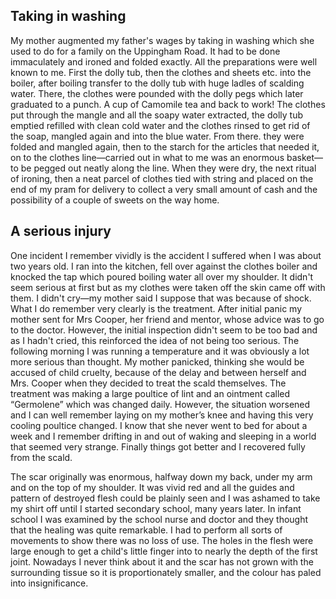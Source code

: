 ## Taking in washing

My mother augmented my father's wages by taking in washing which she used to do for a family on the Uppingham Road. It had to be done immaculately and ironed and folded exactly. All the preparations were well known to me. First the dolly tub, then the clothes and sheets etc. into the boiler, after boiling transfer to the dolly tub with huge ladles of scalding water. There, the clothes were pounded with the dolly pegs which later graduated to a punch. A cup of Camomile tea and back to work! The clothes put through the mangle and all the soapy water extracted, the dolly tub emptied refilled with clean cold water and the clothes rinsed to get rid of the soap, mangled again and into the blue water. From there. they were folded and mangled again, then to the starch for the articles that needed it, on to the clothes line—carried out in what to me was an enormous basket—to be pegged out neatly along the line. When they were dry, the next ritual of ironing, then a neat parcel of clothes tied with string and placed on the end of my pram for delivery to collect a very small amount of cash and the possibility of a couple of sweets on the way home.

## A serious injury

One incident I remember vividly is the accident I suffered when I was about two years old. I ran into the kitchen, fell over against the clothes boiler and knocked the tap which poured boiling water all over my shoulder. It didn't seem serious at first but as my clothes were taken off the skin came off with them. I didn't cry—my mother said I suppose that was because of shock. What I do remember very clearly is the treatment. After initial panic my mother sent for Mrs Cooper, her friend and mentor, whose advice was to go to the doctor. However, the initial inspection didn't seem to be too bad and as I hadn't cried, this reinforced the idea of not being too serious. The following morning I was running a temperature and it was obviously a lot more serious than thought. My mother panicked, thinking she would be accused of child cruelty, because of the delay and between herself and Mrs. Cooper when they decided to treat the scald themselves. The treatment was making a large poultice of lint and an ointment called “Germolene” which was changed daily. However, the situation worsened and I can well remember laying on my mother’s knee and having this very cooling poultice changed. I know that she never went to bed for about a week and I remember drifting in and out of waking and sleeping in a world that seemed very strange. Finally things got better and I recovered fully from the scald.

The scar originally was enormous, halfway down my back, under my arm and on the top of my shoulder. It was vivid red and all the guides and pattern of destroyed flesh could be plainly seen and I was ashamed to take my shirt off until I started secondary school, many years later. In infant school I was examined by the school nurse and doctor and they thought that the healing was quite remarkable. I had to perform all sorts of movements to show there was no loss of use. The holes in the flesh were large enough to get a child's little finger into to nearly the depth of the first joint. Nowadays I never think about it and the scar has not grown with the surrounding tissue so it is proportionately smaller, and the colour has paled into insignificance.
